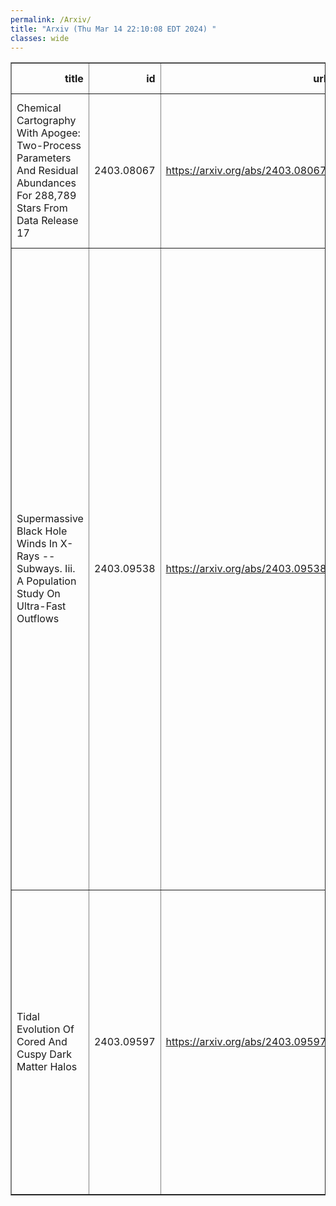 ```yaml
---
permalink: /Arxiv/
title: "Arxiv (Thu Mar 14 22:10:08 EDT 2024) "
classes: wide
---
```

<table border="1" class="dataframe">
  <thead>
    <tr style="text-align: right;">
      <th>title</th>
      <th>id</th>
      <th>url</th>
      <th>authors</th>
      <th>Local Authors</th>
    </tr>
  </thead>
  <tbody>
    <tr>
      <td>Chemical Cartography With Apogee: Two-Process Parameters And Residual   Abundances For 288,789 Stars From Data Release 17</td>
      <td>2403.08067</td>
      <td><a href="https://arxiv.org/abs/2403.08067" target="_blank">https://arxiv.org/abs/2403.08067</a></td>
      <td>Tawny Sit, David H. Weinberg, Adam Wheeler, Christian R. Hayes, Sten Hasselquist, Thomas Masseron, Jennifer Sobeck</td>
      <td>Adam Wheeler, David Weinberg, Tawny Sit</td>
    </tr>
    <tr>
      <td>Supermassive Black Hole Winds In X-Rays -- Subways. Iii. A Population   Study On Ultra-Fast Outflows</td>
      <td>2403.09538</td>
      <td><a href="https://arxiv.org/abs/2403.09538" target="_blank">https://arxiv.org/abs/2403.09538</a></td>
      <td>V. E. Gianolli, S. Bianchi, P-O Petrucci, M. Brusa, G. Chartas, G. Lanzuisi, G. A. Matzeu, M. Parra, F. Ursini, E. Behar, M. Bischetti, A. Comastri, E. Costantini, G. Cresci, M. Dadina, B. De Marco, A. De Rosa, F. Fiore, M. Gaspari, R. Gilli, M. Giustini, M. Guainazzi, A. R. King, S. Kraemer, G. Kriss, Y. Krongold, F. La Franca, A. L. Longinotti, A. Luminari, R. Maiolino, A. Marconi, S. Mathur, G. Matt, M. Mehdipour, A. Merloni, R. Middei, G. Miniutti, E. Nardini, F. Panessa, M. Perna, E. Piconcelli, G. Ponti, F. Ricci, R. Serafinelli, F. Tombesi, C. Vignali, L. Zappacosta</td>
      <td>Smita Mathur</td>
    </tr>
    <tr>
      <td>Tidal Evolution Of Cored And Cuspy Dark Matter Halos</td>
      <td>2403.09597</td>
      <td><a href="https://arxiv.org/abs/2403.09597" target="_blank">https://arxiv.org/abs/2403.09597</a></td>
      <td>Xiaolong Du, Andrew Benson, Zhichao Carton Zeng, Tommaso Treu, Annika H. G. Peter, Charlie Mace, Fangzhou Jiang, Shengqi Yang, Charles Gannon, Daniel Gilman, Anna. M. Nierenberg, Ethan O. Nadler</td>
      <td>Charlie Mace</td>
    </tr>
  </tbody>
</table>